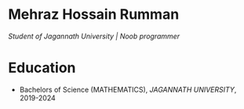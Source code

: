 # Mehraz Hossain Rumman
*Student of Jagannath University  | Noob programmer*

# Education

* Bachelors of Science (MATHEMATICS), *JAGANNATH UNIVERSITY*, 2019-2024

